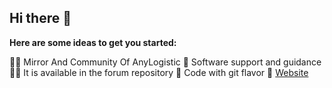 ## Hi there 👋

**Here are some ideas to get you started:**

🙋‍♀️ Mirror And Community Of AnyLogistic
🌈 Software support and guidance
👩‍💻 It is available in the forum repository
🍿 Code with git flavor
🧙 [Website](https://anylogistix.ir)
